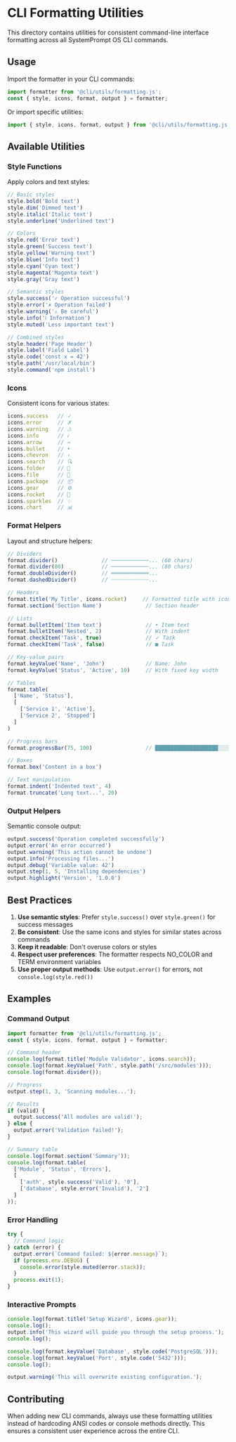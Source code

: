 # CLI Formatting Utilities

This directory contains utilities for consistent command-line interface formatting across all SystemPrompt OS CLI commands.

## Usage

Import the formatter in your CLI commands:

```typescript
import formatter from '@cli/utils/formatting.js';
const { style, icons, format, output } = formatter;
```

Or import specific utilities:

```typescript
import { style, icons, format, output } from '@cli/utils/formatting.js';
```

## Available Utilities

### Style Functions

Apply colors and text styles:

```typescript
// Basic styles
style.bold('Bold text')
style.dim('Dimmed text')
style.italic('Italic text')
style.underline('Underlined text')

// Colors
style.red('Error text')
style.green('Success text')
style.yellow('Warning text')
style.blue('Info text')
style.cyan('Cyan text')
style.magenta('Magenta text')
style.gray('Gray text')

// Semantic styles
style.success('✓ Operation successful')
style.error('✗ Operation failed')
style.warning('⚠ Be careful')
style.info('ℹ Information')
style.muted('Less important text')

// Combined styles
style.header('Page Header')
style.label('Field Label')
style.code('const x = 42')
style.path('/usr/local/bin')
style.command('npm install')
```

### Icons

Consistent icons for various states:

```typescript
icons.success   // ✓
icons.error     // ✗
icons.warning   // ⚠
icons.info      // ℹ
icons.arrow     // →
icons.bullet    // •
icons.chevron   // ›
icons.search    // 🔍
icons.folder    // 📁
icons.file      // 📄
icons.package   // 📦
icons.gear      // ⚙️
icons.rocket    // 🚀
icons.sparkles  // ✨
icons.chart     // 📊
```

### Format Helpers

Layout and structure helpers:

```typescript
// Dividers
format.divider()              // ────────────... (60 chars)
format.divider(80)            // ────────────... (80 chars)
format.doubleDivider()        // ════════════...
format.dashedDivider()        // ┈┈┈┈┈┈┈┈┈┈┈┈...

// Headers
format.title('My Title', icons.rocket)     // Formatted title with icon
format.section('Section Name')              // Section header

// Lists
format.bulletItem('Item text')              // • Item text
format.bulletItem('Nested', 2)              // With indent
format.checkItem('Task', true)              // ✓ Task
format.checkItem('Task', false)             // ■ Task

// Key-value pairs
format.keyValue('Name', 'John')             // Name: John
format.keyValue('Status', 'Active', 10)     // With fixed key width

// Tables
format.table(
  ['Name', 'Status'],
  [
    ['Service 1', 'Active'],
    ['Service 2', 'Stopped']
  ]
)

// Progress bars
format.progressBar(75, 100)                 // ████████████████████░░░░░░░░░░ 75%

// Boxes
format.box('Content in a box')

// Text manipulation
format.indent('Indented text', 4)
format.truncate('Long text...', 20)
```

### Output Helpers

Semantic console output:

```typescript
output.success('Operation completed successfully')
output.error('An error occurred')
output.warning('This action cannot be undone')
output.info('Processing files...')
output.debug('Variable value: 42')
output.step(1, 5, 'Installing dependencies')
output.highlight('Version', '1.0.0')
```

## Best Practices

1. **Use semantic styles**: Prefer `style.success()` over `style.green()` for success messages
2. **Be consistent**: Use the same icons and styles for similar states across commands
3. **Keep it readable**: Don't overuse colors or styles
4. **Respect user preferences**: The formatter respects NO_COLOR and TERM environment variables
5. **Use proper output methods**: Use `output.error()` for errors, not `console.log(style.red())`

## Examples

### Command Output

```typescript
import formatter from '@cli/utils/formatting.js';
const { style, icons, format, output } = formatter;

// Command header
console.log(format.title('Module Validator', icons.search));
console.log(format.keyValue('Path', style.path('/src/modules')));
console.log(format.divider());

// Progress
output.step(1, 3, 'Scanning modules...');

// Results
if (valid) {
  output.success('All modules are valid!');
} else {
  output.error('Validation failed!');
}

// Summary table
console.log(format.section('Summary'));
console.log(format.table(
  ['Module', 'Status', 'Errors'],
  [
    ['auth', style.success('Valid'), '0'],
    ['database', style.error('Invalid'), '2']
  ]
));
```

### Error Handling

```typescript
try {
  // Command logic
} catch (error) {
  output.error(`Command failed: ${error.message}`);
  if (process.env.DEBUG) {
    console.error(style.muted(error.stack));
  }
  process.exit(1);
}
```

### Interactive Prompts

```typescript
console.log(format.title('Setup Wizard', icons.gear));
console.log();
output.info('This wizard will guide you through the setup process.');
console.log();

console.log(format.keyValue('Database', style.code('PostgreSQL')));
console.log(format.keyValue('Port', style.code('5432')));
console.log();

output.warning('This will overwrite existing configuration.');
```

## Contributing

When adding new CLI commands, always use these formatting utilities instead of hardcoding ANSI codes or console methods directly. This ensures a consistent user experience across the entire CLI.